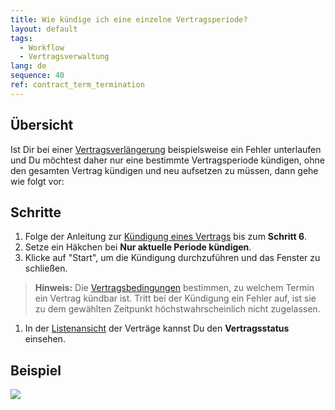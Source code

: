 ```yaml
---
title: Wie kündige ich eine einzelne Vertragsperiode?
layout: default
tags:
  - Workflow
  - Vertragsverwaltung
lang: de
sequence: 40
ref: contract_term_termination
---
```


## Übersicht
Ist Dir bei einer [Vertragsverlängerung](Vertrag_verlaengern) beispielsweise ein Fehler unterlaufen und Du möchtest daher nur eine bestimmte Vertragsperiode kündigen, ohne den gesamten Vertrag kündigen und neu aufsetzen zu müssen, dann gehe wie folgt vor:

## Schritte
1. Folge der Anleitung zur [Kündigung eines Vertrags](Vertrag_kuendigen) bis zum **Schritt 6**.
1. Setze ein Häkchen bei **Nur aktuelle Periode kündigen**.
1. Klicke auf "Start", um die Kündigung durchzuführen und das Fenster zu schließen.
 >**Hinweis:** Die [Vertragsbedingungen](Vertragsbedingungen_definieren) bestimmen, zu welchem Termin ein Vertrag kündbar ist. Tritt bei der Kündigung ein Fehler auf, ist sie zu dem gewählten Zeitpunkt höchstwahrscheinlich nicht zugelassen.

1. In der [Listenansicht](Ansichten) der Verträge kannst Du den **Vertragsstatus** einsehen.

## Beispiel
![](assets/Vertragsperiode_kuendigen.gif)
